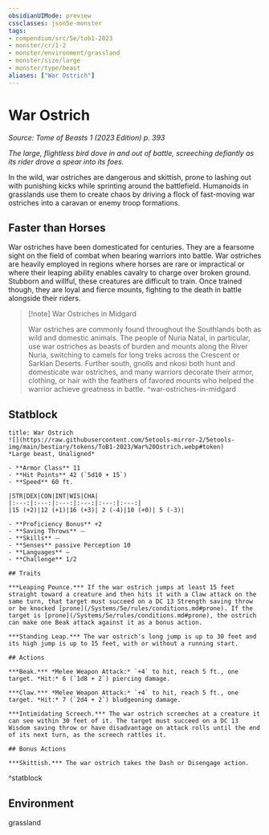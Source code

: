 ```yaml
---
obsidianUIMode: preview
cssclasses: json5e-monster
tags:
- compendium/src/5e/tob1-2023
- monster/cr/1-2
- monster/environment/grassland
- monster/size/large
- monster/type/beast
aliases: ["War Ostrich"]
---
```

# War Ostrich
*Source: Tome of Beasts 1 (2023 Edition) p. 393*  

*The large, flightless bird dove in and out of battle, screeching defiantly as its rider drove a spear into its foes.*

In the wild, war ostriches are dangerous and skittish, prone to lashing out with punishing kicks while sprinting around the battlefield. Humanoids in grasslands use them to create chaos by driving a flock of fast-moving war ostriches into a caravan or enemy troop formations.

## Faster than Horses

War ostriches have been domesticated for centuries. They are a fearsome sight on the field of combat when bearing warriors into battle. War ostriches are heavily employed in regions where horses are rare or impractical or where their leaping ability enables cavalry to charge over broken ground. Stubborn and willful, these creatures are difficult to train. Once trained though, they are loyal and fierce mounts, fighting to the death in battle alongside their riders.

> [!note] War Ostriches in Midgard
> 
> War ostriches are commonly found throughout the Southlands both as wild and domestic animals. The people of Nuria Natal, in particular, use war ostriches as beasts of burden and mounts along the River Nuria, switching to camels for long treks across the Crescent or Sarklan Deserts. Further south, gnolls and nkosi both hunt and domesticate war ostriches, and many warriors decorate their armor, clothing, or hair with the feathers of favored mounts who helped the warrior achieve greatness in battle.
^war-ostriches-in-midgard

## Statblock

```ad-statblock
title: War Ostrich
![](https://raw.githubusercontent.com/5etools-mirror-2/5etools-img/main/bestiary/tokens/ToB1-2023/War%20Ostrich.webp#token)
*Large beast, Unaligned*

- **Armor Class** 11
- **Hit Points** 42 (`5d10 + 15`)
- **Speed** 60 ft.

|STR|DEX|CON|INT|WIS|CHA|
|:---:|:---:|:---:|:---:|:---:|:---:|
|15 (+2)|12 (+1)|16 (+3)| 2 (-4)|10 (+0)| 5 (-3)|

- **Proficiency Bonus** +2
- **Saving Throws** ⏤
- **Skills** ⏤
- **Senses** passive Perception 10
- **Languages** —
- **Challenge** 1/2

## Traits

***Leaping Pounce.*** If the war ostrich jumps at least 15 feet straight toward a creature and then hits it with a Claw attack on the same turn, that target must succeed on a DC 13 Strength saving throw or be knocked [prone](/Systems/5e/rules/conditions.md#prone). If the target is [prone](/Systems/5e/rules/conditions.md#prone), the ostrich can make one Beak attack against it as a bonus action.

***Standing Leap.*** The war ostrich's long jump is up to 30 feet and its high jump is up to 15 feet, with or without a running start.

## Actions

***Beak.*** *Melee Weapon Attack:* `+4` to hit, reach 5 ft., one target. *Hit:* 6 (`1d8 + 2`) piercing damage.

***Claw.*** *Melee Weapon Attack:* `+4` to hit, reach 5 ft., one target. *Hit:* 7 (`2d4 + 2`) bludgeoning damage.

***Intimidating Screech.*** The war ostrich screeches at a creature it can see within 30 feet of it. The target must succeed on a DC 13 Wisdom saving throw or have disadvantage on attack rolls until the end of its next turn, as the screech rattles it.

## Bonus Actions

***Skittish.*** The war ostrich takes the Dash or Disengage action.
```
^statblock

## Environment

grassland